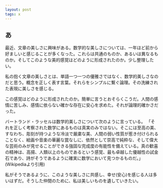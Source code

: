 ```yaml
---
layout: post
tags: x
---
```



## あ

最近、文章の美しさに興味がある。数学的な美しさについては、一年ほど前から好ましいと感じることが多くなった。これらは共通のものか、あるいは異なるものか。そしてこのような美的感覚はどのように形成されたのか。少し整理したい。

私の抱く文章の美しさとは、単語一つ一つの優雅さではなく、数学的美しさなのだと思う。概念を正しく表す言葉。それらをシンプルに繋ぐ論理。その洗練された表現に美しさを感じる。

この感覚はどのように形成されたのか。簡単に言うとおそらくこうだ。人間の感情に苦しみ、感情に依らない確かな存在に安心を求めた。それが論理的確かさだった。

バートランド・ラッセルは数学的美しさについて次のように言っている。
「それを正しく考察された数学にあるものは真実のみではない。そこには至高の美、すなわち、彫刻が持つような冷淡で厳粛な美、人間の弱い性質が惹き付けられることなく、絵画や音楽の華麗な罠なしに、依然として崇高で純粋な、そして偉大な芸術のみが見せることができる強固な完成度の有能性を備えている。真の歓喜の精神は、高揚、人類以上のものであるという感覚、最も卓越した優越性の試金石であり、詩がそうであるように確実に数学において見つかるものだ。」(Wikipediaより引用)

私がそうであるように、このような美しさに共感し、幸せ(安心)を感じる人は多いはずだ。そうした仲間のために、私は美しいものを遺していきたい。